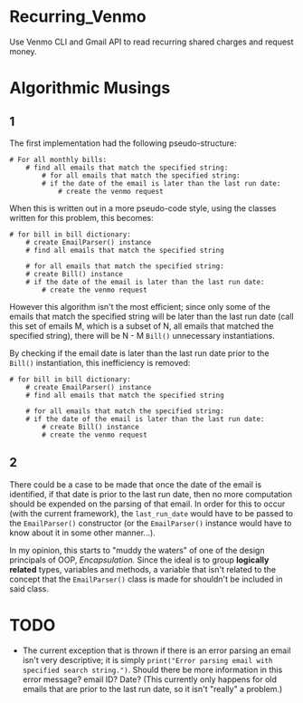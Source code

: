 # Recurring\_Venmo

Use Venmo CLI and Gmail API to read recurring shared charges and request money.

# Algorithmic Musings

## 1

The first implementation had the following pseudo-structure:

```
# For all monthly bills:
    # find all emails that match the specified string:
        # for all emails that match the specified string:
	    # if the date of the email is later than the last run date:
	        # create the venmo request
```

When this is written out in a more pseudo-code style, using the classes written
for this problem, this becomes:

```
# for bill in bill dictionary:
    # create EmailParser() instance
    # find all emails that match the specified string 

    # for all emails that match the specified string:
	# create Bill() instance
	# if the date of the email is later than the last run date:
	    # create the venmo request
```

However this algorithm isn't the most efficient; since only some of the
emails that match the specified string will be later than the last run date
(call this set of emails M, which is a subset of N, all emails that matched
the specified string), there will be N - M `Bill()` unnecessary instantiations.

By checking if the email date is later than the last run date prior to the `Bill()`
instantiation, this inefficiency is removed:

```
# for bill in bill dictionary:
    # create EmailParser() instance
    # find all emails that match the specified string 

    # for all emails that match the specified string:
    # if the date of the email is later than the last run date:
        # create Bill() instance
        # create the venmo request
```

## 2

There could be a case to be made that once the date of the email is identified,
if that date is prior to the last run date, then no more computation should be
expended on the parsing of that email. In order for this to occur (with the
current framework), the `last_run_date` would have to be passed to the `EmailParser()`
constructor (or the `EmailParser()` instance would have to know about it in
some other manner...).

In my opinion, this starts to "muddy the waters" of one of the design principals
of OOP, *Encapsulation.* Since the ideal is to group **logically related** types,
variables and methods, a variable that isn't related to the concept that the
`EmailParser()` class is made for shouldn't be included in said class.

# TODO

* The current exception that is thrown if there is an error parsing an email
isn't very descriptive; it is simply `print("Error parsing email with specified search string.")`.
Should there be more information in this error message? email ID? Date? (This 
currently only happens for old emails that are prior to the last run date, so it
isn't "really" a problem.)

